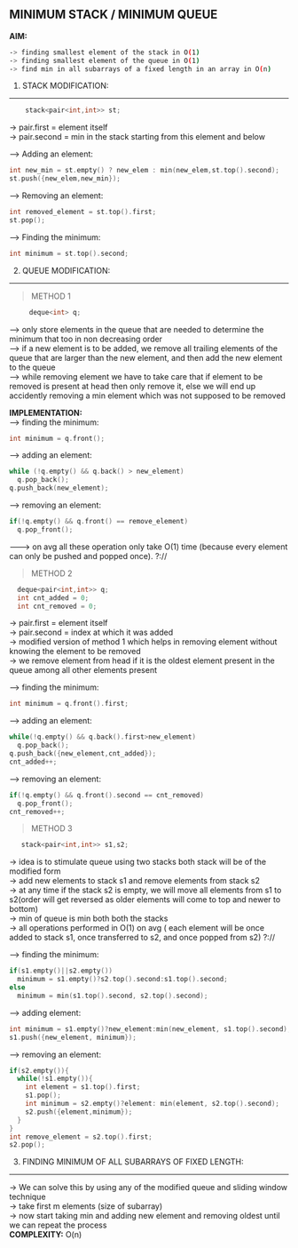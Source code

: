MINIMUM STACK / MINIMUM QUEUE
--

**AIM:**
```sh
-> finding smallest element of the stack in O(1)
-> finding smallest element of the queue in O(1)
-> find min in all subarrays of a fixed length in an array in O(n)
```
1. STACK MODIFICATION:
---
```cpp
    stack<pair<int,int>> st;
```
-> pair.first = element itself\
-> pair.second = min in the stack starting from this element and below


--> Adding an element:
```cpp
int new_min = st.empty() ? new_elem : min(new_elem,st.top().second);
st.push({new_elem,new_min});
```
--> Removing an element:
```cpp
int removed_element = st.top().first;
st.pop();
```
--> Finding the minimum:
```cpp
int minimum = st.top().second;
```
2. QUEUE MODIFICATION:
---
>METHOD 1
```cpp
     deque<int> q;
```
--> only store elements in the queue that are needed to determine the minimum that too in non decreasing order\
--> if a new element is to be added, we remove all trailing elements of the queue that are larger than the new element, and then add the new element to the queue\
--> while removing element we have to take care that if element to be removed is present at head then only remove it, else we will end up accidently removing a min element which was not supposed to be removed

**IMPLEMENTATION:**\
--> finding the minimum:
```cpp
int minimum = q.front();
```
--> adding an element:
```cpp
while (!q.empty() && q.back() > new_element)
  q.pop_back();
q.push_back(new_element);
```
--> removing an element:
```cpp
if(!q.empty() && q.front() == remove_element)
  q.pop_front();
```
---> on avg all these operation only take O(1) time (because every element can only be pushed and popped once). ?://

>METHOD 2
```cpp
  deque<pair<int,int>> q;
  int cnt_added = 0;
  int cnt_removed = 0;
```
-> pair.first = element itself\
-> pair.second = index at which it was added\
-> modified version of method 1 which helps in removing element without knowing the element to be removed\
-> we remove element from head if it is the oldest element present in the queue among all other elements present

--> finding the minimum:
```cpp
int minimum = q.front().first;
```
--> adding an element:
```cpp
while(!q.empty() && q.back().first>new_element)
  q.pop_back();
q.push_back({new_element,cnt_added});
cnt_added++;
```
--> removing an element:
```cpp
if(!q.empty() && q.front().second == cnt_removed)
  q.pop_front();
cnt_removed++;
```
>METHOD 3
```cpp
   stack<pair<int,int>> s1,s2;
```
-> idea is to stimulate queue using two stacks both stack will be of the modified form\
-> add new elements to stack s1 and remove elements from stack s2\
-> at any time if the stack s2 is empty, we will move all elements from s1 to s2(order will get reversed as older elements will come to top and newer to bottom)\
-> min of queue is min both both the stacks\
-> all operations performed in O(1) on avg ( each element will be once added to stack s1, once transferred to s2, and once popped from s2) ?://

--> finding the minimum:
```cpp
if(s1.empty()||s2.empty())
  minimum = s1.empty()?s2.top().second:s1.top().second;
else
  minimum = min(s1.top().second, s2.top().second);
 ```
 --> adding element:
 ```cpp
int minimum = s1.empty()?new_element:min(new_element, s1.top().second);
s1.push({new_element, minimum});
```
--> removing an element:
```cpp
if(s2.empty()){
  while(!s1.empty()){
    int element = s1.top().first;
    s1.pop();
    int minimum = s2.empty()?element: min(element, s2.top().second);
    s2.push({element,minimum});
  }
}
int remove_element = s2.top().first;
s2.pop();
```

3. FINDING MINIMUM OF ALL SUBARRAYS OF FIXED LENGTH:
---

-> We can solve this by using any of the modified queue and sliding window technique\
-> take first m elements (size of subarray)\
-> now start taking min and adding new element and removing oldest until we can repeat the process\
**COMPLEXITY:** O(n)

